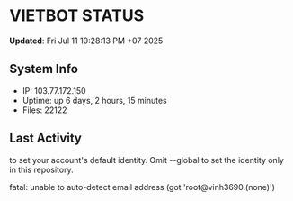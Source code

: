 # VIETBOT STATUS
**Updated**: Fri Jul 11 10:28:13 PM +07 2025

## System Info
- IP: 103.77.172.150
- Uptime: up 6 days, 2 hours, 15 minutes
- Files: 22122

## Last Activity

to set your account's default identity.
Omit --global to set the identity only in this repository.

fatal: unable to auto-detect email address (got 'root@vinh3690.(none)')

